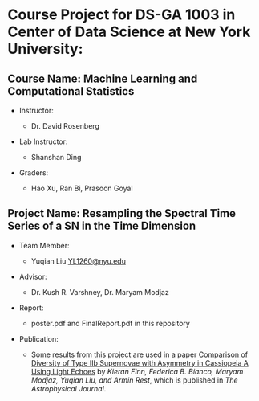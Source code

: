 # Course Project for DS-GA 1003 in Center of Data Science at New York University: 

## Course Name: Machine Learning and Computational Statistics
- Instructor:
  - Dr. David Rosenberg 

- Lab Instructor:
  - Shanshan Ding
  
- Graders:
  - Hao Xu, Ran Bi, Prasoon Goyal

## Project Name: Resampling the Spectral Time Series of a SN in the Time Dimension

- Team Member:
  - Yuqian Liu YL1260@nyu.edu

- Advisor:
  - Dr. Kush R. Varshney, Dr. Maryam Modjaz
  
- Report:
  - poster.pdf and FinalReport.pdf in this repository
  
- Publication:
  - Some results from this project are used in a paper 
  [Comparison of Diversity of Type IIb Supernovae with Asymmetry in Cassiopeia A Using Light Echoes](http://iopscience.iop.org/article/10.3847/0004-637X/830/2/73/meta) 
  by *Kieran Finn, Federica B. Bianco, Maryam Modjaz, Yuqian Liu, and Armin Rest*, which is published in *The Astrophysical Journal*.
